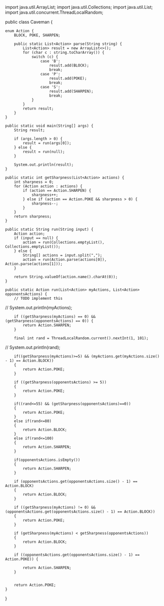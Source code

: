 import java.util.ArrayList;
import java.util.Collections;
import java.util.List;
import java.util.concurrent.ThreadLocalRandom;

public class Caveman {

    enum Action {
        BLOCK, POKE, SHARPEN;

        public static List<Action> parse(String string) {
            List<Action> result = new ArrayList<>();
            for (char c : string.toCharArray()) {
                switch (c) {
                    case 'B':
                        result.add(BLOCK);
                        break;
                    case 'P':
                        result.add(POKE);
                        break;
                    case 'S':
                        result.add(SHARPEN);
                        break;
                }
            }
            return result;
        }
    }

    public static void main(String[] args) {
        String result;

        if (args.length > 0) {
            result = run(args[0]);
        } else {
            result = run(null);
        }

        System.out.println(result);
    }

    public static int getSharpness(List<Action> actions) {
        int sharpness = 0;
        for (Action action : actions) {
            if (action == Action.SHARPEN) {
                sharpness++;
            } else if (action == Action.POKE && sharpness > 0) {
                sharpness--;
            }
        }
        return sharpness;
    }

    public static String run(String input) {
        Action action;
        if (input == null) {
            action = run(Collections.emptyList(), Collections.emptyList());
        } else {
            String[] actions = input.split(",");
            action = run(Action.parse(actions[0]), Action.parse(actions[1]));
        }

        return String.valueOf(action.name().charAt(0));
    }

    public static Action run(List<Action> myActions, List<Action> opponentsActions) {
        // TODO implement this

//        System.out.println(myActions);

        if ((getSharpness(myActions) == 0) && (getSharpness(opponentsActions) == 0)) {
            return Action.SHARPEN;
        }

        final int rand = ThreadLocalRandom.current().nextInt(1, 101);
//        System.out.println(rand);

        if((getSharpness(myActions)>=5) && (myActions.get(myActions.size() - 1) == Action.BLOCK))
        {
            return Action.POKE;
        }

        if ((getSharpness(opponentsActions) >= 5))
        {
            return Action.POKE;
        }

        if((rand<=55) && (getSharpness(opponentsActions)==0))
        {
            return Action.POKE;
        }
        else if(rand<=80)
        {
            return Action.BLOCK;
        }
        else if(rand<=100)
        {
            return Action.SHARPEN;
        }

        if(opponentsActions.isEmpty())
        {
            return Action.SHARPEN;
        }

        if (opponentsActions.get(opponentsActions.size() - 1) == Action.BLOCK)
        {
            return Action.BLOCK;
        }

        if ((getSharpness(myActions) != 0) && (opponentsActions.get(opponentsActions.size() - 1) == Action.BLOCK))
        {
            return Action.POKE;
        }

        if (getSharpness(myActions) < getSharpness(opponentsActions))
        {
            return Action.BLOCK;
        }

        if ((opponentsActions.get(opponentsActions.size() - 1) == Action.POKE)) {

            return Action.SHARPEN;
        }


        return Action.POKE;
    }

}
